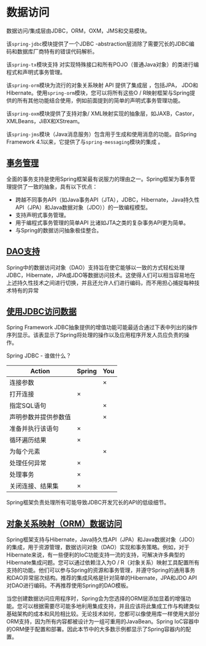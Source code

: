 #   数据访问

数据访问/集成层由JDBC，ORM，OXM，JMS和交易模块。

该`spring-jdbc`模块提供了一个JDBC -abstraction层消除了需要冗长的JDBC编码和数据库厂商特有的错误代码解析。

该`spring-tx`模块支持 对实现特殊接口和所有POJO（普通Java对象）的类进行编程式和声明式事务管理。

该`spring-orm`模块为流行的对象关系映射 API 提供了集成层 ，包括JPA， JDO和Hibernate。使用`spring-orm`模块，您可以将所有这些O / R映射框架与Spring提供的所有其他功能结合使用，例如前面提到的简单的声明式事务管理功能。

该`spring-oxm`模块提供了支持对象/ XML映射实现的抽象层，如JAXB，Castor，XMLBeans，JiBX和XStream。

该`spring-jms`模块（Java消息服务）包含用于生成和使用消息的功能。自Spring Framework 4.1以来，它提供了与`spring-messaging`模块的集成 。


##  [事务管理](section010000.md)

全面的事务支持是使用Spring框架最有说服力的理由之一。Spring框架为事务管理提供了一致的抽象，具有以下优点：
-   跨越不同事务API（如Java事务API（JTA），JDBC，Hibernate，Java持久性API（JPA）和Java数据对象（JDO））的一致编程模型。
-   支持声明式事务管理。
-   用于编程式事务管理的简单API 比诸如JTA之类的复杂事务API更为简单。
-   与Spring的数据访问抽象极佳整合。

##  [DAO支持](section020000.md)

Spring中的数据访问对象（DAO）支持旨在使它能够以一致的方式轻松处理JDBC，Hibernate，JPA或JDO等数据访问技术。这使得人们可以相当容易地在上述持久性技术之间进行切换，并且还允许人们进行编码，而不用担心捕捉每种技术特有的异常


##  [使用JDBC访问数据](section030000.md)

Spring Framework JDBC抽象提供的增值功能可能最适合通过下表中列出的操作序列显示。该表显示了Spring将处理的操作以及应用程序开发人员应负责的操作。

Spring JDBC - 谁做什么？

|Action|Spring|You|
|------|------|------|
|连接参数||×|
|打开连接|×||
|指定SQL语句||×|
|声明参数并提供参数值||×|
|准备并执行该语句|×||
|循环遍历结果|×||
|为每个元素||×|
|处理任何异常|×||
|处理事务|×||
|关闭连接、结果集|×||

Spring框架负责处理所有可能导致JDBC开发冗长的API的低级细节。


##  [对象关系映射（ORM）数据访问](section040000.md)

Spring框架支持与Hibernate，Java持久性API（JPA）和Java数据对象（JDO）的集成，用于资源管理，数据访问对象（DAO）实现和事务策略。例如，对于Hibernate来说，有一些便利的IoC功能支持一流的支持，可解决许多典型的Hibernate集成问题。您可以通过依赖注入为O / R（对象关系）映射工具配置所有支持的功能。他们可以参与Spring的资源和事务管理，并遵守Spring的通用事务和DAO异常层次结构。推荐的集成风格是针对简单的Hibernate，JPA和JDO API对DAO进行编码。不再推荐使用Spring的DAO模板。

当您创建数据访问应用程序时，Spring会为您选择的ORM层添加显着的增强功能。您可以根据需要尽可能多地利用集成支持，并且应该将此集成工作与构建类似基础架构的成本和风险相比较。无论技术如何，您都可以像使用库一样使用大部分ORM支持，因为所有内容都被设计为一组可重用的JavaBean。Spring IoC容器中的ORM便于配置和部署。因此本节中的大多数示例都显示了Spring容器内的配置。



